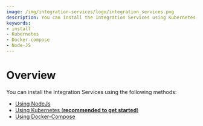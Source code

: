 ```yaml
---
image: /img/integration-services/logo/integration_services.png
description: You can install the Integration Services using Kubernetes, Docker-Compose or NodeJs. 
keywords:
- install
- Kubernetes
- Docker-compose
- Node-JS
---
```


# Overview

You can install the Integration Services using the following methods: 

* [Using NodeJs](installation/nodejs/local_setup.md)
* [Using Kubernetes (**recommended to get started**)](installation/kubernetes/local_setup.md)
* [Using Docker-Compose](installation/docker_compose/docker_compose.md)
